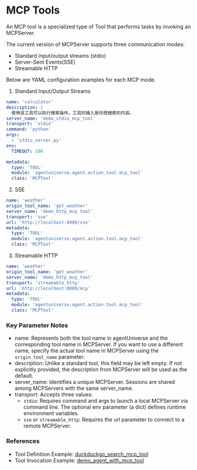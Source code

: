 # MCP Tools

An MCP tool is a specialized type of Tool that performs tasks by invoking an MCPServer.

The current version of MCPServer supports three communication modes:
* Standard input/output streams (stdio)
* Server-Sent Events(SSE)
* Streamable HTTP

Below are YAML configuration examples for each MCP mode.

1) Standard Input/Output Streams
```yaml
name: 'calculator'
description: |
  使用该工具可以执行搜索操作。工具的输入是你想搜索的内容。
server_name: 'demo_stdio_mcp_tool'
transport: 'stdio'
command: 'python'
args:
  - 'stdio_server.py'
env:
  TIMEOUT: 100

metadata:
  type: 'TOOL'
  module: 'agentuniverse.agent.action.tool.mcp_tool'
  class: 'MCPTool'
```

2) SSE
```yaml
name: 'weather'
origin_tool_name: 'get_weather'
server_name: 'demo_http_mcp_tool'
transport: 'sse'
url: 'http://localhost:8000/sse'
metadata:
  type: 'TOOL'
  module: 'agentuniverse.agent.action.tool.mcp_tool'
  class: 'MCPTool'
```

3) Streamable HTTP
```yaml
name: 'weather'
origin_tool_name: 'get_weather'
server_name: 'demo_http_mcp_tool'
transport: 'streamable_http'
url: 'http://localhost:8000/mcp'
metadata:
  type: 'TOOL'
  module: 'agentuniverse.agent.action.tool.mcp_tool'
  class: 'MCPTool'
```

### Key Parameter Notes  
* name: Represents both the tool name in agentUniverse and the corresponding tool name in MCPServer. If you want to use a different name, specify the actual tool name in MCPServer using the `origin_tool_name` parameter.
* description: Unlike a standard tool, this field may be left empty. If not explicitly provided, the description from MCPServer will be used as the default.
* server_name: Identifies a unique MCPServer. Sessions are shared among MCPServers with the same server_name.
* transport: Accepts three values:
  * `stdio`: Requires command and args to launch a local MCPServer via command line. The optional env parameter (a dict) defines runtime environment variables.
  * `sse` or `streamable_http`: Requires the url parameter to connect to a remote MCPServer.

### References  
* Tool Definition Example: [duckduckgo_search_mcp_tool](../../../../../../examples/sample_apps/toolkit_demo_app/intelligence/agentic/tool/duckduckgo_search_mcp_tool.yaml)
* Tool Invocation Example: [demo_agent_with_mcp_tool](../../../../../../examples/sample_apps/toolkit_demo_app/intelligence/agentic/agent/agent_instance/demo_agent_with_mcp_tool.yaml)